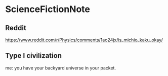 # ScienceFictionNote

## Reddit

https://www.reddit.com/r/Physics/comments/1ao24jx/is_michio_kaku_okay/

##  Type I civilization

me: you have your backyard universe in your packet.
